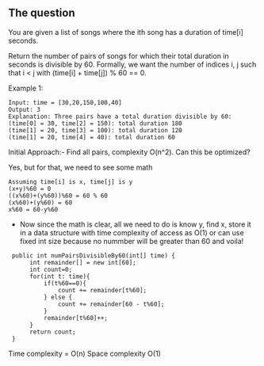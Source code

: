 ## The question

You are given a list of songs where the ith song has a duration of time[i] seconds.

Return the number of pairs of songs for which their total duration in seconds is divisible by 60. Formally, we want the number of indices i, j such that i < j with (time[i] + time[j]) % 60 == 0.

Example 1:

```
Input: time = [30,20,150,100,40]
Output: 3
Explanation: Three pairs have a total duration divisible by 60:
(time[0] = 30, time[2] = 150): total duration 180
(time[1] = 20, time[3] = 100): total duration 120
(time[1] = 20, time[4] = 40): total duration 60
```

Initial Approach:- Find all pairs, complexity O(n^2). Can this be optimized?

Yes, but for that, we need to see some math

```
Assuming time[i] is x, time[j] is y
(x+y)%60 = 0
((x%60)+(y%60))%60 = 60 % 60
(x%60)+(y%60) = 60
x%60 = 60-y%60
```

- Now since the math is clear, all we need to do is know y, find x, store it in a data structure with time complexity of access as O(1) 
or can use fixed int size because no nummber will be greater than 60 and voila!

```
 public int numPairsDivisibleBy60(int[] time) {
      int remainder[] = new int[60];
      int count=0;
      for(int t: time){
          if(t%60==0){
              count += remainder[t%60];
          } else {
              count += remainder[60 - t%60];
          }
          remainder[t%60]++;
      }
      return count;
 }
 ```
 
 Time complexity = O(n) Space complexity O(1)
